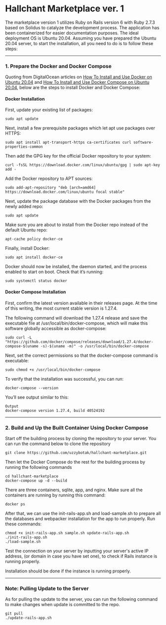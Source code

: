 # Hallchant Marketplace ver. 1

The marketplace version 1 utilizes Ruby on Rails version 6 with Ruby 2.7.3 based on Solidus to catalyze the development process. The application has been containerized for easier documentation purposes. The ideal deployment OS is Ubuntu 20.04. Assuming you have prepared the Ubuntu 20.04 server, to start the installation, all you need to do is to follow these steps:

***

### 1. Prepare the Docker and Docker Compose

Quoting from DigitalOcean articles on [How To Install and Use Docker on Ubuntu 20.04](https://www.digitalocean.com/community/tutorials/how-to-install-and-use-docker-on-ubuntu-20-04) and [How To Install and Use Docker Compose on Ubuntu 20.04](https://www.digitalocean.com/community/tutorials/how-to-install-and-use-docker-compose-on-ubuntu-20-04), below are the steps to install Docker and Docker Compose:

#### Docker Installation

First, update your existing list of packages:

    sudo apt update
 
Next, install a few prerequisite packages which let apt use packages over HTTPS:

    sudo apt install apt-transport-https ca-certificates curl software-properties-common
 
Then add the GPG key for the official Docker repository to your system:

    curl -fsSL https://download.docker.com/linux/ubuntu/gpg | sudo apt-key add -
 
Add the Docker repository to APT sources:

    sudo add-apt-repository "deb [arch=amd64] https://download.docker.com/linux/ubuntu focal stable"
 
Next, update the package database with the Docker packages from the newly added repo:

    sudo apt update
 
Make sure you are about to install from the Docker repo instead of the default Ubuntu repo:

    apt-cache policy docker-ce

Finally, install Docker:

    sudo apt install docker-ce
 
Docker should now be installed, the daemon started, and the process enabled to start on boot. Check that it’s running:

    sudo systemctl status docker

#### Docker Compose Installation

First, confirm the latest version available in their releases page. At the time of this writing, the most current stable version is 1.27.4.

The following command will download the 1.27.4 release and save the executable file at /usr/local/bin/docker-compose, which will make this software globally accessible as docker-compose:

    sudo curl -L "https://github.com/docker/compose/releases/download/1.27.4/docker-compose-$(uname -s)-$(uname -m)" -o /usr/local/bin/docker-compose
 
Next, set the correct permissions so that the docker-compose command is executable:

    sudo chmod +x /usr/local/bin/docker-compose
 
To verify that the installation was successful, you can run:

    docker-compose --version
 
You’ll see output similar to this:

    Output
    docker-compose version 1.27.4, build 40524192

***

### 2. Build and Up the Built Container Using Docker Compose

Start off the building process by cloning the repository to your server. You can run the command below to clone the repository

    git clone https://github.com/uzzybotak/hallchant-marketplace.git

Then let the Docker Compose do the rest for the building process by running the following commands

    cd hallchant-marketplace
    docker-compose up -d --build

There are three containers, sqlite, app, and nginx. Make sure all the containers are running by running this command:

    docker ps

After that, we can use the init-rails-app.sh and load-sample.sh to prepare all the databases and webpacker installation for the app to run properly. Run these commands:

    chmod +x init-rails-app.sh sample.sh update-rails-app.sh
    ./init-rails-app.sh
    ./load-sample.sh

Test the connection on your server by inputting your server's active IP address, (or domain in case you have set one), to check if Rails instance is running properly.

Installation should be done if the instance is running properly. 

***

### Note: Pulling Update to the Server

As for pulling the update to the server, you can run the following command to make changes when update is committed to the repo.

    git pull
    ./update-rails-app.sh


